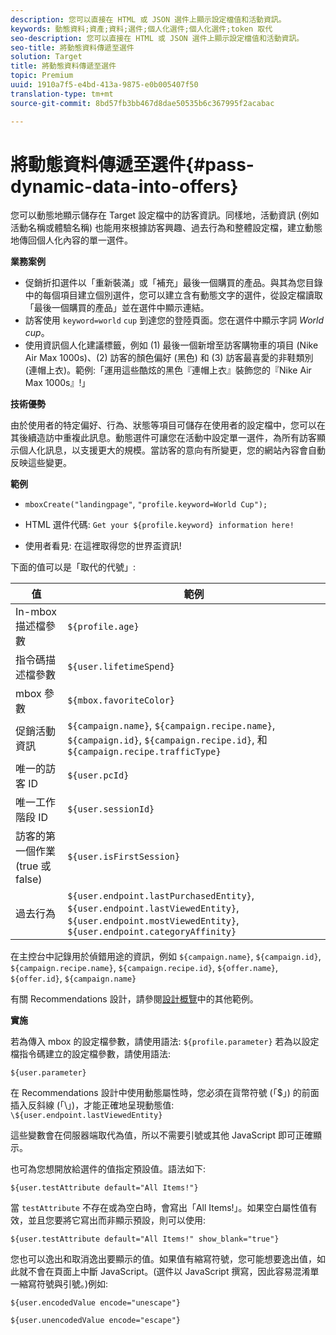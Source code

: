 ```yaml
---
description: 您可以直接在 HTML 或 JSON 選件上顯示設定檔值和活動資訊。
keywords: 動態資料;資產;資料;選件;個人化選件;個人化選件;token 取代
seo-description: 您可以直接在 HTML 或 JSON 選件上顯示設定檔值和活動資訊。
seo-title: 將動態資料傳遞至選件
solution: Target
title: 將動態資料傳遞至選件
topic: Premium
uuid: 1910a7f5-e4bd-413a-9875-e0b005407f50
translation-type: tm+mt
source-git-commit: 8bd57fb3bb467d8dae50535b6c367995f2acabac

---
```



# 將動態資料傳遞至選件{#pass-dynamic-data-into-offers}

您可以動態地顯示儲存在 Target 設定檔中的訪客資訊。同樣地，活動資訊 (例如活動名稱或體驗名稱) 也能用來根據訪客興趣、過去行為和整體設定檔，建立動態地傳回個人化內容的單一選件。

**業務案例**

* 促銷折扣選件以「重新裝滿」或「補充」最後一個購買的產品。與其為您目錄中的每個項目建立個別選件，您可以建立含有動態文字的選件，從設定檔讀取「最後一個購買的產品」並在選件中顯示連結。
* 訪客使用 `keyword=world` `cup` 到達您的登陸頁面。您在選件中顯示字詞 *World cup*。
* 使用資訊個人化建議標籤，例如 (1) 最後一個新增至訪客購物車的項目 (Nike Air Max 1000s)、(2) 訪客的顏色偏好 (黑色) 和 (3) 訪客最喜愛的非鞋類別 (連帽上衣)。範例:「運用這些酷炫的黑色『連帽上衣』裝飾您的『Nike Air Max 1000s』!」


**技術優勢**

由於使用者的特定偏好、行為、狀態等項目可儲存在使用者的設定檔中，您可以在其後續造訪中重複此訊息。動態選件可讓您在活動中設定單一選件，為所有訪客顯示個人化訊息，以支援更大的規模。當訪客的意向有所變更，您的網站內容會自動反映這些變更。

**範例**

* `mboxCreate("landingpage"`, `"profile.keyword=World Cup");`

* HTML 選件代碼: `Get your ${profile.keyword} information here!`
* 使用者看見: 在這裡取得您的世界盃資訊!

下面的值可以是「取代的代號」:

| 值 | 範例 |
|--- |--- |
| In-mbox 描述檔參數 | `${profile.age}` |
| 指令碼描述檔參數 | `${user.lifetimeSpend}` |
| mbox 參數 | `${mbox.favoriteColor}` |
| 促銷活動資訊 | `${campaign.name}`, `${campaign.recipe.name}`, `${campaign.id}`, `${campaign.recipe.id}`, 和 `${campaign.recipe.trafficType}` |
| 唯一的訪客 ID | `${user.pcId}` |
| 唯一工作階段 ID | `${user.sessionId}` |
| 訪客的第一個作業 (true 或 false) | `${user.isFirstSession}` |
| 過去行為 | `${user.endpoint.lastPurchasedEntity}`, `${user.endpoint.lastViewedEntity}`, `${user.endpoint.mostViewedEntity}`, `${user.endpoint.categoryAffinity}` |

在主控台中記錄用於偵錯用途的資訊，例如 `${campaign.name}`, `${campaign.id}`, `${campaign.recipe.name}`, `${campaign.recipe.id}`, `${offer.name}`, `${offer.id}`, `${campaign.name}`

有關 Recommendations 設計，請參閱[設計概覽](/help/c-recommendations/c-design-overview/design-overview.md)中的其他範例。

**實施**

若為傳入 mbox 的設定檔參數，請使用語法: `${profile.parameter}` 若為以設定檔指令碼建立的設定檔參數，請使用語法:

`${user.parameter}`

在 Recommendations 設計中使用動態屬性時，您必須在貨幣符號 (「$」) 的前面插入反斜線 (「\」)，才能正確地呈現動態值: `\${user.endpoint.lastViewedEntity}`

這些變數會在伺服器端取代為值，所以不需要引號或其他 JavaScript 即可正確顯示。

也可為您想開放給選件的值指定預設值。語法如下:

`${user.testAttribute default="All Items!"}`

當 `testAttribute` 不存在或為空白時，會寫出「All Items!」。如果空白屬性值有效，並且您要將它寫出而非顯示預設，則可以使用:

`${user.testAttribute default="All Items!" show_blank="true"}`

您也可以逸出和取消逸出要顯示的值。如果值有縮寫符號，您可能想要逸出值，如此就不會在頁面上中斷 JavaScript。(選件以 JavaScript 撰寫，因此容易混淆單一縮寫符號與引號。)例如:

`${user.encodedValue encode="unescape"}`

`${user.unencodedValue encode="escape"}`